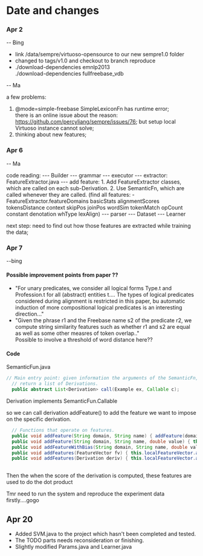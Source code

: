 # Date and changes

### Apr 2 
-- Bing

+ link /data/sempre/virtuoso-opensource to our new sempre1.0 folder
+ changed to tags/v1.0 and checkout to branch reproduce
+ ./download-dependencies emnlp2013   
./download-dependencies fullfreebase_vdb

-- Ma

a few problems: 
1. @mode=simple-freebase SimpleLexiconFn has runtime error;  
   there is an online issue about the reason: https://github.com/percyliang/sempre/issues/76; but setup local Virtuoso instance cannot      solve;
2. thinking about new features; 

### Apr 6
-- Ma

code reading:
--- Builder
			--- grammar
			--- executor 
			--- extractor: FeatureExtractor.java
								--- add feature:
										1. Add FeatureExtractor classes, which are called on each sub-Derivation.
										2. Use SemanticFn, which are called whenever they are called.
										(find all features: -FeatureExtractor.featureDomains basicStats alignmentScores tokensDistance context                                skipPos joinPos wordSim tokenMatch opCount constant denotation whType lexAlign)
			--- parser
--- Dataset
--- Learner

next step: need to find out how those features are extracted while training the data; 




### Apr 7

--bing

#### Possible improvement points from paper ??
+ "For unary predicates, we consider all logical forms Type.t and Profession.t for all (abstract) entities t.... The types of logical predicates considered during alignment is restricted in this paper, bu automatic induction of more compositional logical predicates is an interesting direction..." 
+ "Given the phrase r1 and the Freebase name s2 of the predicate r2, we compute string similarity features such as whether r1 and s2 are equal as well as some other measres of token overlap.."   
Possible to involve a threshold of word distance here??

#### Code
SemanticFun.java


```java
// Main entry point: given information the arguments of the SemanticFn,
  // return a list of Derivations.
  public abstract List<Derivation> call(Example ex, Callable c);
```

Derivation implements SemanticFun.Callable    

so we can call derivation addFeature()  to add the feature we want to impose on the specific derivation. 
  
  
  
```java
  // Functions that operate on features.
  public void addFeature(String domain, String name) { addFeature(domain, name, 1); }
  public void addFeature(String domain, String name, double value) { this.localFeatureVector.add(domain, name, value); }
  public void addFeatureWithBias(String domain, String name, double value) { this.localFeatureVector.addWithBias(domain, name, value); }
  public void addFeatures(FeatureVector fv) { this.localFeatureVector.add(fv); }
  public void addFeatures(Derivation deriv) { this.localFeatureVector.add(deriv.localFeatureVector); }
  
```

Then the when the score of the derivation is computed, these features are used to do the dot product   

Tmr need to run the system and reproduce the experiment data firstly....gogo




## Apr 20
+ Added SVM.java to the project which hasn't been completed and tested.
+ The TODO parts needs reconsideration or finishing.
+ Slightly modified Params.java and Learner.java

